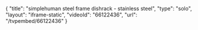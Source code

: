 {
    "title": "simplehuman steel frame dishrack - stainless steel",
    "type": "solo",
    "layout": "iframe-static",
    "videoId": "66122436",
    "url": "\/tvpembed\/66122436"
}